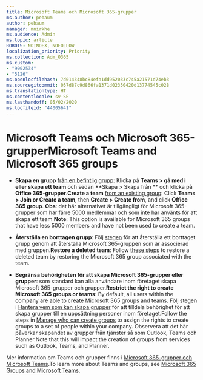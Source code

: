 ```yaml
---
title: Microsoft Teams och Microsoft 365-grupper
ms.author: pebaum
author: pebaum
manager: mnirkhe
ms.audience: Admin
ms.topic: article
ROBOTS: NOINDEX, NOFOLLOW
localization_priority: Priority
ms.collection: Adm_O365
ms.custom:
- "9002534"
- "5126"
ms.openlocfilehash: 7d014348bc84efa1dd952033c745a21571d74eb3
ms.sourcegitcommit: 057d87c9d866fa1371d02350420d13774545c028
ms.translationtype: HT
ms.contentlocale: sv-SE
ms.lasthandoff: 05/02/2020
ms.locfileid: "44005641"
---
```

# <a name="microsoft-teams-and-microsoft-365-groups"></a><span data-ttu-id="cadee-102">Microsoft Teams och Microsoft 365-grupper</span><span class="sxs-lookup"><span data-stu-id="cadee-102">Microsoft Teams and Microsoft 365 groups</span></span>

- <span data-ttu-id="cadee-103">**Skapa en grupp** [från en befintlig grupp](https://support.microsoft.com/sv-SE/office/create-a-team-from-an-existing-group-24ec428e-40d7-4a1a-ab87-29be7d145865): Klicka på **Teams > gå med i eller skapa ett team** och sedan \*\*Skapa > Skapa från \*\* och klicka på **Office 365-grupper**.</span><span class="sxs-lookup"><span data-stu-id="cadee-103">**Create a team** [from an existing group](https://support.microsoft.com/sv-SE/office/create-a-team-from-an-existing-group-24ec428e-40d7-4a1a-ab87-29be7d145865):  Click **Teams > Join or Create a team**, then **Create  > Create from**, and click **Office 365 group**.</span></span> <span data-ttu-id="cadee-104">**Obs**: det här alternativet är tillgängligt för Microsoft 365-grupper som har färre 5000 medlemmar och som inte har använts för att skapa ett team.</span><span class="sxs-lookup"><span data-stu-id="cadee-104">**Note**: This option is available for Microsoft 365 groups that have less 5000 members and have not been used to create a team.</span></span>

- <span data-ttu-id="cadee-105">**Återställa en borttagen grupp**: Följ [stegen](https://docs.microsoft.com/microsoftteams/archive-or-delete-a-team#restore-a-deleted-team) för att återställa ett borttaget grupp genom att återställa Microsoft 365-gruppen som är associerad med gruppen.</span><span class="sxs-lookup"><span data-stu-id="cadee-105">**Restore a deleted team**: Follow [these steps](https://docs.microsoft.com/microsoftteams/archive-or-delete-a-team#restore-a-deleted-team) to restore a deleted team by restoring the Microsoft 365 group associated with the team.</span></span>

- <span data-ttu-id="cadee-106">**Begränsa behörigheten för att skapa Microsoft 365-grupper eller grupper**: som standard kan alla användare inom företaget skapa Microsoft 365-grupper och grupper.</span><span class="sxs-lookup"><span data-stu-id="cadee-106">**Restrict the right to create Microsoft 365 groups or teams**: By default, all users within the company are able to create Microsoft 365 groups and teams.</span></span>  <span data-ttu-id="cadee-107">Följ stegen i [Hantera vem som kan skapa grupper](https://support.office.com/article/Manage-who-can-create-Office-365-Groups-4c46c8cb-17d0-44b5-9776-005fced8e618) för att tilldela behörighet för att skapa grupper till en uppsättning personer inom företaget.</span><span class="sxs-lookup"><span data-stu-id="cadee-107">Follow the steps in [Manage who can create groups](https://support.office.com/article/Manage-who-can-create-Office-365-Groups-4c46c8cb-17d0-44b5-9776-005fced8e618) to assign the rights to create groups to a set of people within your company.</span></span> <span data-ttu-id="cadee-108">Observera att det här påverkar skapandet av grupper från tjänster så som Outlook, Teams och Planner.</span><span class="sxs-lookup"><span data-stu-id="cadee-108">Note that this will impact the creation of groups from services such as Outlook, Teams, and Planner.</span></span>

<span data-ttu-id="cadee-109">Mer information om Teams och grupper finns i [Microsoft 365-grupper och Microsoft Teams](https://docs.microsoft.com/microsoftteams/office-365-groups).</span><span class="sxs-lookup"><span data-stu-id="cadee-109">To learn more about Teams and groups, see [Microsoft 365 Groups and Microsoft Teams](https://docs.microsoft.com/microsoftteams/office-365-groups).</span></span>
